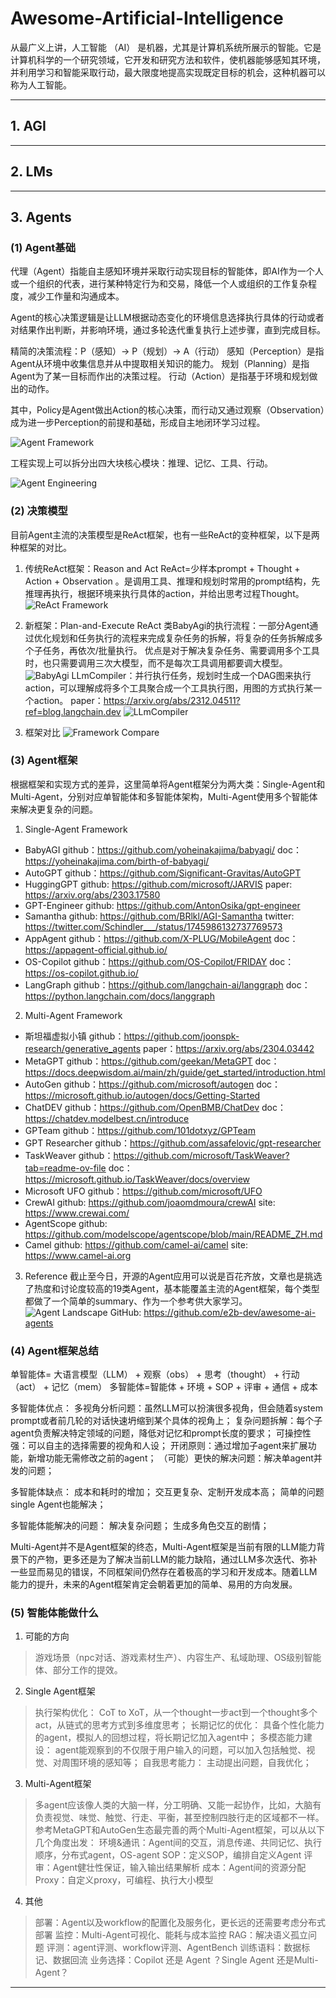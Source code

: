 # Awesome-Artificial-Intelligence

从最广义上讲，人工智能 （AI） 是机器，尤其是计算机系统所展示的智能。它是计算机科学的一个研究领域，它开发和研究方法和软件，使机器能够感知其环境，并利用学习和智能采取行动，最大限度地提高实现既定目标的机会，这种机器可以称为人工智能。

---

## 1. AGI

---

## 2. LMs

---

## 3. Agents

### (1) Agent基础

代理（Agent）指能自主感知环境并采取行动实现目标的智能体，即AI作为一个人或一个组织的代表，进行某种特定行为和交易，降低一个人或组织的工作复杂程度，减少工作量和沟通成本。

Agent的核心决策逻辑是让LLM根据动态变化的环境信息选择执行具体的行动或者对结果作出判断，并影响环境，通过多轮迭代重复执行上述步骤，直到完成目标。

精简的决策流程：P（感知）-> P（规划）-> A（行动）
感知（Perception）是指Agent从环境中收集信息并从中提取相关知识的能力。
规划（Planning）是指Agent为了某一目标而作出的决策过程。
行动（Action）是指基于环境和规划做出的动作。

其中，Policy是Agent做出Action的核心决策，而行动又通过观察（Observation）成为进一步Perception的前提和基础，形成自主地闭环学习过程。

![Agent Framework](./assets/images/agent-framework.png)

工程实现上可以拆分出四大块核心模块：推理、记忆、工具、行动。

![Agent Engineering](./assets/images/agent-engineering.png)

### (2) 决策模型

目前Agent主流的决策模型是ReAct框架，也有一些ReAct的变种框架，以下是两种框架的对比。

1. 传统ReAct框架：Reason and Act
ReAct=少样本prompt + Thought + Action + Observation 。是调用工具、推理和规划时常用的prompt结构，先推理再执行，根据环境来执行具体的action，并给出思考过程Thought。
![ReAct Framework](./assets/images/react-framwork.png)

2. 新框架：Plan-and-Execute ReAct
类BabyAgi的执行流程：一部分Agent通过优化规划和任务执行的流程来完成复杂任务的拆解，将复杂的任务拆解成多个子任务，再依次/批量执行。
优点是对于解决复杂任务、需要调用多个工具时，也只需要调用三次大模型，而不是每次工具调用都要调大模型。
![BabyAgi](./assets/images/baby-agi.jpeg)
LLmCompiler：并行执行任务，规划时生成一个DAG图来执行action，可以理解成将多个工具聚合成一个工具执行图，用图的方式执行某一个action。
paper：https://arxiv.org/abs/2312.04511?ref=blog.langchain.dev
![LLmCompiler](./assets/images/llm-compiler.png)

3. 框架对比
![Framework Compare](./assets/images/framework-compare.png)

### (3) Agent框架

根据框架和实现方式的差异，这里简单将Agent框架分为两大类：Single-Agent和Multi-Agent，分别对应单智能体和多智能体架构，Multi-Agent使用多个智能体来解决更复杂的问题。

1. Single-Agent Framework
- BabyAGI
github：https://github.com/yoheinakajima/babyagi/
doc：https://yoheinakajima.com/birth-of-babyagi/
- AutoGPT
github：https://github.com/Significant-Gravitas/AutoGPT
- HuggingGPT
github: https://github.com/microsoft/JARVIS
paper: https://arxiv.org/abs/2303.17580
- GPT-Engineer
github: https://github.com/AntonOsika/gpt-engineer
- Samantha
github: https://github.com/BRlkl/AGI-Samantha
twitter: https://twitter.com/Schindler___/status/1745986132737769573
- AppAgent
github：https://github.com/X-PLUG/MobileAgent
doc：https://appagent-official.github.io/
- OS-Copilot
github：https://github.com/OS-Copilot/FRIDAY
doc：https://os-copilot.github.io/
- LangGraph
github：https://github.com/langchain-ai/langgraph
doc：https://python.langchain.com/docs/langgraph

2. Multi-Agent Framework
- 斯坦福虚拟小镇
github：https://github.com/joonspk-research/generative_agents
paper：https://arxiv.org/abs/2304.03442
- MetaGPT
github：https://github.com/geekan/MetaGPT
doc：https://docs.deepwisdom.ai/main/zh/guide/get_started/introduction.html
- AutoGen
github：https://github.com/microsoft/autogen
doc：https://microsoft.github.io/autogen/docs/Getting-Started
- ChatDEV
github：https://github.com/OpenBMB/ChatDev
doc：https://chatdev.modelbest.cn/introduce
- GPTeam
github：https://github.com/101dotxyz/GPTeam
- GPT Researcher
github：https://github.com/assafelovic/gpt-researcher
- TaskWeaver
github：https://github.com/microsoft/TaskWeaver?tab=readme-ov-file
doc：https://microsoft.github.io/TaskWeaver/docs/overview
- Microsoft UFO
github：https://github.com/microsoft/UFO
- CrewAI
github: https://github.com/joaomdmoura/crewAI
site: https://www.crewai.com/
- AgentScope
github: https://github.com/modelscope/agentscope/blob/main/README_ZH.md
- Camel
github: https://github.com/camel-ai/camel
site: https://www.camel-ai.org

3. Reference
截止至今日，开源的Agent应用可以说是百花齐放，文章也是挑选了热度和讨论度较高的19类Agent，基本能覆盖主流的Agent框架，每个类型都做了一个简单的summary、作为一个参考供大家学习。
![Agent Landscape](./assets/images/agent-landscape.png)
GitHub: https://github.com/e2b-dev/awesome-ai-agents

### (4) Agent框架总结

单智能体= 大语言模型（LLM） + 观察（obs） + 思考（thought） + 行动（act） + 记忆（mem）
多智能体=智能体 + 环境 + SOP + 评审 + 通信 + 成本

多智能体优点：
多视角分析问题：虽然LLM可以扮演很多视角，但会随着system prompt或者前几轮的对话快速坍缩到某个具体的视角上；
复杂问题拆解：每个子agent负责解决特定领域的问题，降低对记忆和prompt长度的要求；
可操控性强：可以自主的选择需要的视角和人设；
开闭原则：通过增加子agent来扩展功能，新增功能无需修改之前的agent；
（可能）更快的解决问题：解决单agent并发的问题；

多智能体缺点：
成本和耗时的增加；
交互更复杂、定制开发成本高；
简单的问题single Agent也能解决；

多智能体能解决的问题：
解决复杂问题；
生成多角色交互的剧情；

Multi-Agent并不是Agent框架的终态，Multi-Agent框架是当前有限的LLM能力背景下的产物，更多还是为了解决当前LLM的能力缺陷，通过LLM多次迭代、弥补一些显而易见的错误，不同框架间仍然存在着极高的学习和开发成本。随着LLM能力的提升，未来的Agent框架肯定会朝着更加的简单、易用的方向发展。

### (5) 智能体能做什么

1. 可能的方向
> 游戏场景（npc对话、游戏素材生产）、内容生产、私域助理、OS级别智能体、部分工作的提效。

2. Single Agent框架
> 执行架构优化：
CoT to XoT，从一个thought一步act到一个thought多个act，从链式的思考方式到多维度思考；
长期记忆的优化：
具备个性化能力的agent，模拟人的回想过程，将长期记忆加入agent中；
多模态能力建设：
agent能观察到的不仅限于用户输入的问题，可以加入包括触觉、视觉、对周围环境的感知等；
自我思考能力：
主动提出问题，自我优化；

3. Multi-Agent框架
> 多agent应该像人类的大脑一样，分工明确、又能一起协作，比如，大脑有负责视觉、味觉、触觉、行走、平衡，甚至控制四肢行走的区域都不一样。
参考MetaGPT和AutoGen生态最完善的两个Multi-Agent框架，可以从以下几个角度出发：
环境&通讯：Agent间的交互，消息传递、共同记忆、执行顺序，分布式agent，OS-agent
SOP：定义SOP，编排自定义Agent
评审：Agent健壮性保证，输入输出结果解析
成本：Agent间的资源分配
Proxy：自定义proxy，可编程、执行大小模型

4. 其他
> 部署：Agent以及workflow的配置化及服务化，更长远的还需要考虑分布式部署
监控：Multi-Agent可视化、能耗与成本监控
RAG：解决语义孤立问题
评测：agent评测、workflow评测、AgentBench
训练语料：数据标记、数据回流
业务选择：Copilot 还是 Agent ？Single Agent 还是Multi-Agent？

---
